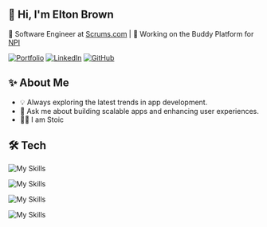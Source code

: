 ## 👋 Hi, I'm Elton Brown
🌟 Software Engineer at [Scrums.com](https://www.scrums.com) | 🚀 Working on the Buddy Platform for [NPI](https://npi.ie)

[![Portfolio](https://img.shields.io/badge/Portfolio-000?style=for-the-badge&logo=google-chrome&logoColor=white)](https://eltonbrown.co.za)
[![LinkedIn](https://img.shields.io/badge/LinkedIn-0A66C2?style=for-the-badge&logo=linkedin&logoColor=white)](https://www.linkedin.com/in/eltonbbrown/)
[![GitHub](https://img.shields.io/badge/GitHub-181717?style=for-the-badge&logo=github&logoColor=white)](https://github.com/Elton-Sudo)

## ✨ About Me

- 💡 Always exploring the latest trends in app development.
- 💬 Ask me about building scalable apps and enhancing user experiences.
- 🧘‍♂️ I am Stoic

## 🛠️ Tech

![My Skills](https://skillicons.dev/icons?i=react,typescript,js,nodejs,materialui,threejs,graphql,apollo,docker,prisma,jest,mysql,redis,&theme=dark)

![My Skills](https://skillicons.dev/icons?i=vite,webpack,npm,yarn&theme=dark)

![My Skills](https://skillicons.dev/icons?i=bitbucket,github&theme=dark)

![My Skills](https://skillicons.dev/icons?i=vscode,phpstorm,aws,linux&theme=dark)

